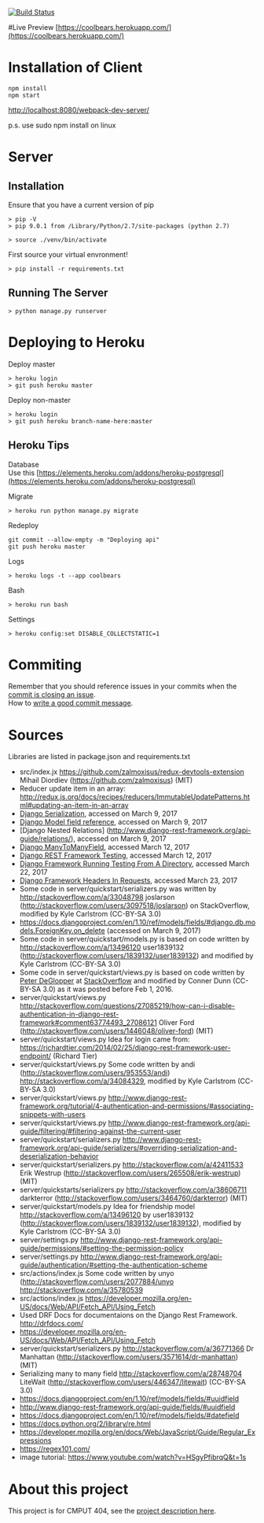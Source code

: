[![Build Status](https://travis-ci.org/TianZhiWang/cmput404-project.svg?branch=master)](https://travis-ci.org/TianZhiWang/cmput404-project)  

#Live Preview
[https://coolbears.herokuapp.com/](https://coolbears.herokuapp.com/)

# Installation of Client
```
npm install  
npm start  
```
[http://localhost:8080/webpack-dev-server/](http://localhost:8080/webpack-dev-server/)

p.s. use sudo npm install on linux  

# Server
## Installation
Ensure that you have a current version of pip
```
> pip -V
> pip 9.0.1 from /Library/Python/2.7/site-packages (python 2.7)
```

```
> source ./venv/bin/activate
```

First source your virtual envronment!
```
> pip install -r requirements.txt
```

## Running The Server
```
> python manage.py runserver
```
# Deploying to Heroku
Deploy master  
```
> heroku login
> git push heroku master
```
Deploy non-master  
```
> heroku login
> git push heroku branch-name-here:master
```
## Heroku Tips
Database  
Use this [https://elements.heroku.com/addons/heroku-postgresql](https://elements.heroku.com/addons/heroku-postgresql)

Migrate
```
> heroku run python manage.py migrate
```
Redeploy  
```
git commit --allow-empty -m "Deploying api"
git push heroku master
```
Logs  
```
> heroku logs -t --app coolbears 
```
Bash 
```
> heroku run bash
```
Settings  
```
> heroku config:set DISABLE_COLLECTSTATIC=1
```

# Commiting
Remember that you should reference issues in your commits when the [commit is closing an issue](https://help.github.com/articles/closing-issues-via-commit-messages/).  
How to [write a good commit message](https://chris.beams.io/posts/git-commit/).  

# Sources
Libraries are listed in package.json and requirements.txt
  
- src/index.jx  https://github.com/zalmoxisus/redux-devtools-extension Mihail Diordiev (https://github.com/zalmoxisus) (MIT)
- Reducer update item in an array: http://redux.js.org/docs/recipes/reducers/ImmutableUpdatePatterns.html#updating-an-item-in-an-array  
- [Django Serialization](https://docs.djangoproject.com/en/1.10/topics/serialization/), accessed on March 9, 2017
- [Django Model field reference](https://docs.djangoproject.com/en/1.10/ref/models/fields/), accessed on March 9, 2017
- [Django Nested Relations] (http://www.django-rest-framework.org/api-guide/relations/), accessed on March 9, 2017
- [Django ManyToManyField](https://docs.djangoproject.com/en/1.10/ref/models/fields/#django.db.models.ManyToManyField), accessed March 12, 2017
- [Django REST Framework Testing](http://www.django-rest-framework.org/api-guide/testing/), accessed March 12, 2017
- [Django Framework Running Testing From A Directory](https://docs.djangoproject.com/en/1.8/topics/testing/overview/#running-tests), accessed March 22, 2017
- [Django Framework Headers In Requests](https://docs.djangoproject.com/en/dev/topics/testing/tools/#making-requests), accessed March 23, 2017
- Some code in server/quickstart/serializers.py was written by http://stackoverflow.com/a/33048798 joslarson (http://stackoverflow.com/users/3097518/joslarson) on StackOverflow, modified by Kyle Carlstrom (CC-BY-SA 3.0)
- https://docs.djangoproject.com/en/1.10/ref/models/fields/#django.db.models.ForeignKey.on_delete (accessed on March 9, 2017)
- Some code in server/quickstart/models.py is based on code written by http://stackoverflow.com/a/13496120 user1839132 (http://stackoverflow.com/users/1839132/user1839132) and modified by Kyle Carlstrom (CC-BY-SA 3.0)
- Some code in server/quickstart/views.py is based on code written by [Peter DeGlopper](http://stackoverflow.com/users/2337736/peter-deglopper) at [StackOverflow](http://stackoverflow.com/questions/20135343/django-unique-filtering) and modified by Conner Dunn (CC-BY-SA 3.0) as it was posted before Feb 1, 2016.
- server/quickstart/views.py http://stackoverflow.com/questions/27085219/how-can-i-disable-authentication-in-django-rest-framework#comment63774493_27086121 Oliver Ford (http://stackoverflow.com/users/1446048/oliver-ford) (MIT)
- server/quickstart/views.py Idea for login came from: https://richardtier.com/2014/02/25/django-rest-framework-user-endpoint/ (Richard Tier)
- server/quickstart/views.py Some code written by andi (http://stackoverflow.com/users/953553/andi) http://stackoverflow.com/a/34084329, modified by Kyle Carlstrom (CC-BY-SA 3.0)
- server/quickstart/views.py http://www.django-rest-framework.org/tutorial/4-authentication-and-permissions/#associating-snippets-with-users
- server/quickstart/views.py http://www.django-rest-framework.org/api-guide/filtering/#filtering-against-the-current-user
- server/quickstart/serializers.py http://www.django-rest-framework.org/api-guide/serializers/#overriding-serialization-and-deserialization-behavior
- server/quickstart/serializers.py http://stackoverflow.com/a/42411533 Erik Westrup (http://stackoverflow.com/users/265508/erik-westrup) (MIT)
- server/quickstarts/serializers.py http://stackoverflow.com/a/38606711 darkterror (http://stackoverflow.com/users/3464760/darkterror) (MIT)
- server/quickstart/models.py Idea for friendship model http://stackoverflow.com/a/13496120 by user1839132 (http://stackoverflow.com/users/1839132/user1839132), modified by Kyle Carlstrom (CC-BY-SA 3.0)
- server/settings.py http://www.django-rest-framework.org/api-guide/permissions/#setting-the-permission-policy
- server/settings.py http://www.django-rest-framework.org/api-guide/authentication/#setting-the-authentication-scheme
- src/actions/index.js Some code written by unyo (http://stackoverflow.com/users/2077884/unyo http://stackoverflow.com/a/35780539
- src/actions/index.js https://developer.mozilla.org/en-US/docs/Web/API/Fetch_API/Using_Fetch
- Used DRF Docs for documentaions on the Django Rest Framework.  http://drfdocs.com/
- https://developer.mozilla.org/en-US/docs/Web/API/Fetch_API/Using_Fetch
- server/quickstart/serializers.py http://stackoverflow.com/a/36771366 Dr Manhattan (http://stackoverflow.com/users/3571614/dr-manhattan) (MIT)
- Serializing many to many field http://stackoverflow.com/a/28748704 LiteWait (http://stackoverflow.com/users/446347/litewait) (CC-BY-SA 3.0)
- https://docs.djangoproject.com/en/1.10/ref/models/fields/#uuidfield
- http://www.django-rest-framework.org/api-guide/fields/#uuidfield
- https://docs.djangoproject.com/en/1.10/ref/models/fields/#datefield
- https://docs.python.org/2/library/re.html
- https://developer.mozilla.org/en/docs/Web/JavaScript/Guide/Regular_Expressions
- https://regex101.com/
- image tutorial: https://www.youtube.com/watch?v=HSgyPfibrqQ&t=1s

# About this project
This project is for CMPUT 404, see the [project description here](https://github.com/abramhindle/CMPUT404-project-socialdistribution).
